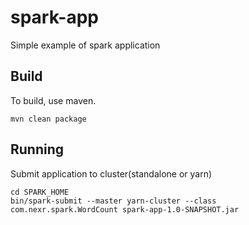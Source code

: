 spark-app
=========
Simple example of spark application

Build
-----
To build, use maven.

	mvn clean package

Running
-----
Submit application to cluster(standalone or yarn)

	cd SPARK_HOME
	bin/spark-submit --master yarn-cluster --class com.nexr.spark.WordCount spark-app-1.0-SNAPSHOT.jar


